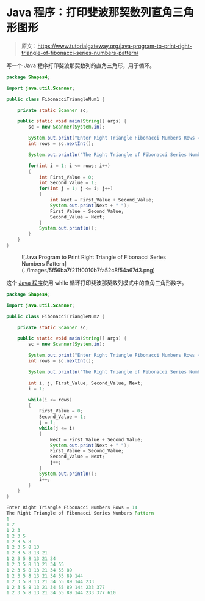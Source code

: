 # Java 程序：打印斐波那契数列直角三角形图形

> 原文：<https://www.tutorialgateway.org/java-program-to-print-right-triangle-of-fibonacci-series-numbers-pattern/>

写一个 Java 程序打印斐波那契数列的直角三角形，用于循环。

```java
package Shapes4;

import java.util.Scanner;

public class FibonacciTriangleNum1 {

	private static Scanner sc;

	public static void main(String[] args) {
		sc = new Scanner(System.in);

		System.out.print("Enter Right Triangle Fibonacci Numbers Rows = ");
		int rows = sc.nextInt();

		System.out.println("The Right Triangle of Fibonacci Series Numbers Pattern");

		for(int i = 1; i <= rows; i++)  
		{
			int First_Value = 0;
			int Second_Value = 1;
			for(int j = 1; j <= i; j++)
			{
				int Next = First_Value + Second_Value; 
				System.out.print(Next + " ");
                First_Value = Second_Value;
                Second_Value = Next;
			}
			System.out.println();
		}
	}
}
```

<figure class="wp-block-image size-large">![Java Program to Print Right Triangle of Fibonacci Series Numbers Pattern](../Images/5f56ba7f211f0010b7fa52c8f54a67d3.png)</figure>

这个 [Java 程序](https://www.tutorialgateway.org/learn-java-programs/)使用 while 循环打印斐波那契数列模式中的直角三角形数字。

```java
package Shapes4;

import java.util.Scanner;

public class FibonacciTriangleNum2 {

	private static Scanner sc;

	public static void main(String[] args) {
		sc = new Scanner(System.in);

		System.out.print("Enter Right Triangle Fibonacci Numbers Rows = ");
		int rows = sc.nextInt();

		System.out.println("The Right Triangle of Fibonacci Series Numbers Pattern");

		int i, j, First_Value, Second_Value, Next;
		i = 1;

		while(i <= rows)  
		{
			First_Value = 0;
			Second_Value = 1;
			j = 1; 
			while(j <= i)
			{
				Next = First_Value + Second_Value; 
				System.out.print(Next + " ");
                First_Value = Second_Value;
                Second_Value = Next;
                j++;
			}
			System.out.println();
			i++;
		}
	}
}
```

```java
Enter Right Triangle Fibonacci Numbers Rows = 14
The Right Triangle of Fibonacci Series Numbers Pattern
1 
1 2 
1 2 3 
1 2 3 5 
1 2 3 5 8 
1 2 3 5 8 13 
1 2 3 5 8 13 21 
1 2 3 5 8 13 21 34 
1 2 3 5 8 13 21 34 55 
1 2 3 5 8 13 21 34 55 89 
1 2 3 5 8 13 21 34 55 89 144 
1 2 3 5 8 13 21 34 55 89 144 233 
1 2 3 5 8 13 21 34 55 89 144 233 377 
1 2 3 5 8 13 21 34 55 89 144 233 377 610 
```